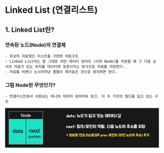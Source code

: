 # Linked List (연결리스트)
## 1. Linked List란?
### 연속된 노드(Node)의 연결체
```
- 추상적 자료형인 리스트를 구현한 자료구조
- Linked List라는 말 그대로 어떤 데이터 덩어리 (이하 Node)를 저장할 때 그 다음 순서의 자료가 있는 위치를 데이터에 포함시키는 방식으로 자료를 저장한다.
- 자료를 비엔나 소시지마냥 줄줄이 엮어놓은 것으로 생각하면 된다.
```
### 그럼 Node란 무엇인가?
```
- 연결리스트에서 사용되는 하나의 데이터 덩어리와 링크. 이 두 가지의 필드를 담고 있는 구조
```
![](images/01.jpg)